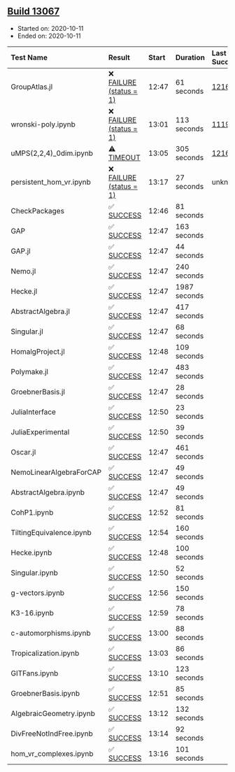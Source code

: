 ## [Build 13067](https://oscarci.mathematik.uni-kl.de/job/oscar/13067/)

* Started on: 2020-10-11
* Ended on: 2020-10-11

| Test Name    | Result | Start | Duration | Last Success | First Failure |
|:-------------|:-------|:------|:---------|:-------------|:--------------|
| GroupAtlas.jl | ❌ [FAILURE (status = 1)](https://oscarci.mathematik.uni-kl.de/job/oscar/13067/artifact/logs/build-13067/GroupAtlas.jl.log) | 12:47 | 61 seconds | [12167](https://oscarci.mathematik.uni-kl.de/job/oscar/12167/) | [12168](https://oscarci.mathematik.uni-kl.de/job/oscar/12168/) |
| wronski-poly.ipynb | ❌ [FAILURE (status = 1)](https://oscarci.mathematik.uni-kl.de/job/oscar/13067/artifact/logs/build-13067/wronski-poly.ipynb.log) | 13:01 | 113 seconds | [11192](https://oscarci.mathematik.uni-kl.de/job/oscar/11192/) | [11193](https://oscarci.mathematik.uni-kl.de/job/oscar/11193/) |
| uMPS(2,2,4)_0dim.ipynb | ⚠ [TIMEOUT](https://oscarci.mathematik.uni-kl.de/job/oscar/13067/artifact/logs/build-13067/uMPS-2-2-4-_0dim.ipynb.log) | 13:05 | 305 seconds | [12167](https://oscarci.mathematik.uni-kl.de/job/oscar/12167/) | [12168](https://oscarci.mathematik.uni-kl.de/job/oscar/12168/) |
| persistent_hom_vr.ipynb | ❌ [FAILURE (status = 1)](https://oscarci.mathematik.uni-kl.de/job/oscar/13067/artifact/logs/build-13067/persistent_hom_vr.ipynb.log) | 13:17 | 27 seconds | unknown | unknown |
| CheckPackages | ✅ [SUCCESS](https://oscarci.mathematik.uni-kl.de/job/oscar/13067/artifact/logs/build-13067/CheckPackages.log) | 12:46 | 81 seconds |  |  |
| GAP | ✅ [SUCCESS](https://oscarci.mathematik.uni-kl.de/job/oscar/13067/artifact/logs/build-13067/GAP.log) | 12:47 | 163 seconds |  |  |
| GAP.jl | ✅ [SUCCESS](https://oscarci.mathematik.uni-kl.de/job/oscar/13067/artifact/logs/build-13067/GAP.jl.log) | 12:47 | 44 seconds |  |  |
| Nemo.jl | ✅ [SUCCESS](https://oscarci.mathematik.uni-kl.de/job/oscar/13067/artifact/logs/build-13067/Nemo.jl.log) | 12:47 | 240 seconds |  |  |
| Hecke.jl | ✅ [SUCCESS](https://oscarci.mathematik.uni-kl.de/job/oscar/13067/artifact/logs/build-13067/Hecke.jl.log) | 12:47 | 1987 seconds |  |  |
| AbstractAlgebra.jl | ✅ [SUCCESS](https://oscarci.mathematik.uni-kl.de/job/oscar/13067/artifact/logs/build-13067/AbstractAlgebra.jl.log) | 12:47 | 417 seconds |  |  |
| Singular.jl | ✅ [SUCCESS](https://oscarci.mathematik.uni-kl.de/job/oscar/13067/artifact/logs/build-13067/Singular.jl.log) | 12:47 | 68 seconds |  |  |
| HomalgProject.jl | ✅ [SUCCESS](https://oscarci.mathematik.uni-kl.de/job/oscar/13067/artifact/logs/build-13067/HomalgProject.jl.log) | 12:48 | 109 seconds |  |  |
| Polymake.jl | ✅ [SUCCESS](https://oscarci.mathematik.uni-kl.de/job/oscar/13067/artifact/logs/build-13067/Polymake.jl.log) | 12:47 | 483 seconds |  |  |
| GroebnerBasis.jl | ✅ [SUCCESS](https://oscarci.mathematik.uni-kl.de/job/oscar/13067/artifact/logs/build-13067/GroebnerBasis.jl.log) | 12:47 | 28 seconds |  |  |
| JuliaInterface | ✅ [SUCCESS](https://oscarci.mathematik.uni-kl.de/job/oscar/13067/artifact/logs/build-13067/JuliaInterface.log) | 12:50 | 23 seconds |  |  |
| JuliaExperimental | ✅ [SUCCESS](https://oscarci.mathematik.uni-kl.de/job/oscar/13067/artifact/logs/build-13067/JuliaExperimental.log) | 12:50 | 39 seconds |  |  |
| Oscar.jl | ✅ [SUCCESS](https://oscarci.mathematik.uni-kl.de/job/oscar/13067/artifact/logs/build-13067/Oscar.jl.log) | 12:47 | 461 seconds |  |  |
| NemoLinearAlgebraForCAP | ✅ [SUCCESS](https://oscarci.mathematik.uni-kl.de/job/oscar/13067/artifact/logs/build-13067/NemoLinearAlgebraForCAP.log) | 12:47 | 49 seconds |  |  |
| AbstractAlgebra.ipynb | ✅ [SUCCESS](https://oscarci.mathematik.uni-kl.de/job/oscar/13067/artifact/logs/build-13067/AbstractAlgebra.ipynb.log) | 12:47 | 49 seconds |  |  |
| CohP1.ipynb | ✅ [SUCCESS](https://oscarci.mathematik.uni-kl.de/job/oscar/13067/artifact/logs/build-13067/CohP1.ipynb.log) | 12:52 | 81 seconds |  |  |
| TiltingEquivalence.ipynb | ✅ [SUCCESS](https://oscarci.mathematik.uni-kl.de/job/oscar/13067/artifact/logs/build-13067/TiltingEquivalence.ipynb.log) | 12:54 | 160 seconds |  |  |
| Hecke.ipynb | ✅ [SUCCESS](https://oscarci.mathematik.uni-kl.de/job/oscar/13067/artifact/logs/build-13067/Hecke.ipynb.log) | 12:48 | 100 seconds |  |  |
| Singular.ipynb | ✅ [SUCCESS](https://oscarci.mathematik.uni-kl.de/job/oscar/13067/artifact/logs/build-13067/Singular.ipynb.log) | 12:50 | 52 seconds |  |  |
| g-vectors.ipynb | ✅ [SUCCESS](https://oscarci.mathematik.uni-kl.de/job/oscar/13067/artifact/logs/build-13067/g-vectors.ipynb.log) | 12:56 | 150 seconds |  |  |
| K3-16.ipynb | ✅ [SUCCESS](https://oscarci.mathematik.uni-kl.de/job/oscar/13067/artifact/logs/build-13067/K3-16.ipynb.log) | 12:59 | 78 seconds |  |  |
| c-automorphisms.ipynb | ✅ [SUCCESS](https://oscarci.mathematik.uni-kl.de/job/oscar/13067/artifact/logs/build-13067/c-automorphisms.ipynb.log) | 13:00 | 88 seconds |  |  |
| Tropicalization.ipynb | ✅ [SUCCESS](https://oscarci.mathematik.uni-kl.de/job/oscar/13067/artifact/logs/build-13067/Tropicalization.ipynb.log) | 13:03 | 86 seconds |  |  |
| GITFans.ipynb | ✅ [SUCCESS](https://oscarci.mathematik.uni-kl.de/job/oscar/13067/artifact/logs/build-13067/GITFans.ipynb.log) | 13:10 | 123 seconds |  |  |
| GroebnerBasis.ipynb | ✅ [SUCCESS](https://oscarci.mathematik.uni-kl.de/job/oscar/13067/artifact/logs/build-13067/GroebnerBasis.ipynb.log) | 12:51 | 85 seconds |  |  |
| AlgebraicGeometry.ipynb | ✅ [SUCCESS](https://oscarci.mathematik.uni-kl.de/job/oscar/13067/artifact/logs/build-13067/AlgebraicGeometry.ipynb.log) | 13:12 | 132 seconds |  |  |
| DivFreeNotIndFree.ipynb | ✅ [SUCCESS](https://oscarci.mathematik.uni-kl.de/job/oscar/13067/artifact/logs/build-13067/DivFreeNotIndFree.ipynb.log) | 13:14 | 92 seconds |  |  |
| hom_vr_complexes.ipynb | ✅ [SUCCESS](https://oscarci.mathematik.uni-kl.de/job/oscar/13067/artifact/logs/build-13067/hom_vr_complexes.ipynb.log) | 13:16 | 101 seconds |  |  |
